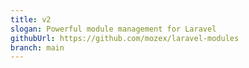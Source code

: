 ```yaml
---
title: v2
slogan: Powerful module management for Laravel
githubUrl: https://github.com/mozex/laravel-modules
branch: main
---
```

